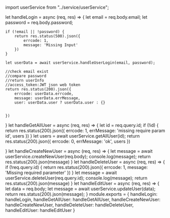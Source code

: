 import userService from "../service/userService";

let handleLogin = async (req, res) => {
    let email = req.body.email;
    let password = req.body.password;

    if (!email || !password) {
        return res.status(500).json({
            errcode: 1,
            message: 'Missing Input'
        })
    }

    let userData = await userService.handleUserLogin(email, password);

    //check email exist
    //compare password
    //return userInfo
    //access_token:JWT json web token
    return res.status(200).json({
        errcode: userData.errcode,
        message: userData.errMessage,
        user: userData.user ? userData.user : {}


    })
}
let handleGetAllUser = async (req, res) => {
    let id = req.query.id;
    if (!id) {
        return res.status(200).json({
            errcode: 1,
            errMessage: 'missing require param id',
            users
        })
    }
    let users = await userService.getAllUser(id);
    return res.status(200).json({
        errcode: 0,
        errMessage: 'ok',
        users
    })

}
let handleCreateNewUser = async (req, res) => {
    let message = await userService.createNewUser(req.body);
    console.log(message);
    return res.status(200).json(message)
}
let handleDeleteUser = async (req, res) => {
    if (!req.query.id) {
        return res.status(200).json({
            errcode: 1,
            message: 'Missing required parameter'
        })
    }
    let message = await userService.deleteUser(req.query.id);
    console.log(message);
    return res.status(200).json(message)
}
let handleEditUser = async (req, res) => {
    let data = req.body;
    let message = await userService.updateUser(data);
    return res.status(200).json(message);
}
module.exports = {
    handleLogin: handleLogin,
    handleGetAllUser: handleGetAllUser,
    handleCreateNewUser: handleCreateNewUser,
    handleDeleteUser: handleDeleteUser,
    handleEditUser: handleEditUser
}